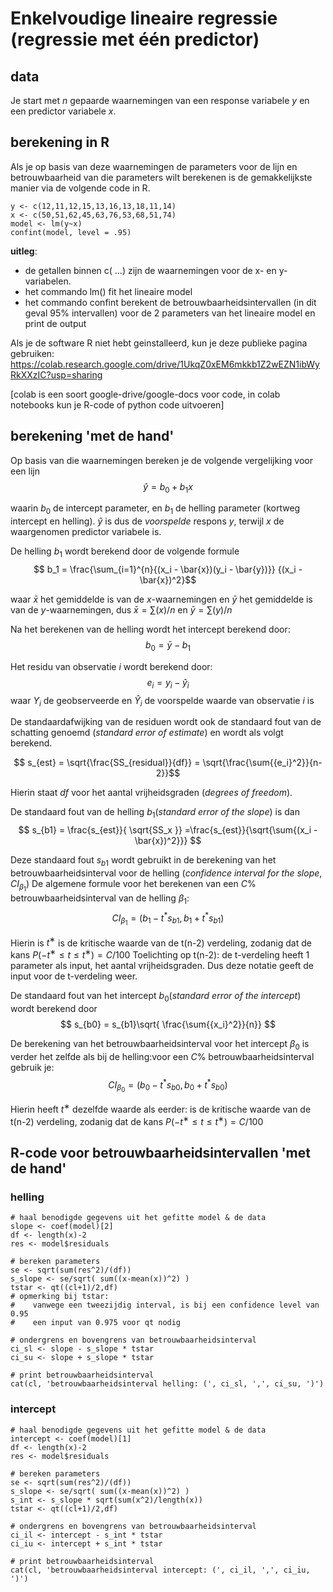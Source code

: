 # Enkelvoudige lineaire regressie (regressie met één predictor)

## data
Je start met $n$ gepaarde waarnemingen van een response variabele $y$ en een predictor variabele $x$.

## berekening in R

Als je op basis van deze waarnemingen de parameters voor de lijn en betrouwbaarheid van die parameters wilt berekenen is de gemakkelijkste manier via de volgende code in R.

```
y <- c(12,11,12,15,13,16,13,18,11,14)
x <- c(50,51,62,45,63,76,53,68,51,74)
model <- lm(y~x)
confint(model, level = .95)
```
**uitleg**: 
- de getallen binnen  c( ...) zijn de waarnemingen voor de x- en y-variabelen.
- het commando lm() fit het lineaire model
- het commando confint berekent de betrouwbaarheidsintervallen (in dit geval 95% intervallen) voor de 2 parameters van het lineaire model en print de output

Als je de software R niet hebt geinstalleerd, kun je deze publieke pagina gebruiken: https://colab.research.google.com/drive/1UkqZ0xEM6mkkb1Z2wEZN1ibWyRkXXzIC?usp=sharing

[colab is een soort google-drive/google-docs voor code, in colab notebooks kun je R-code of python code uitvoeren]

## berekening 'met de hand'
Op basis van die waarnemingen bereken je de volgende vergelijking voor een lijn
$$\hat{y} = b_0 + b_1 x$$

waarin $b_0$ de intercept parameter, en $b_1$ de helling parameter (kortweg intercept en helling). $\hat{y}$ is dus de _voorspelde_ respons $y$, terwijl $x$ de waargenomen predictor variabele is. 

De helling $b_1$ wordt berekend door de volgende formule
$$ b_1 =  \frac{\sum_{i=1}^{n}{(x_i - \bar{x})(y_i - \bar{y})}} {(x_i - \bar{x})^2}$$

waar $\bar{x}$ het gemiddelde is van de $x$-waarnemingen en $\bar{y}$ het gemiddelde is van de $y$-waarnemingen, dus  $\bar{x}= \sum(x)/n$ en $\bar{y}= \sum(y)/n$

Na het berekenen van de helling wordt het intercept berekend door:
$$b_0 = \bar{y}− b_1$$

Het residu van observatie $i$ wordt berekend door:
$$e_i = y_i − \hat{y}_i$$
waar $Y_i$ de geobserveerde en $\hat{Y}_i$ de voorspelde waarde van observatie $i$ is

De standaardafwijking van de residuen wordt ook de standaard fout van de schatting genoemd (_standard error of estimate_) en wordt als volgt berekend.

$$ s_{est} = \sqrt{\frac{SS_{residual}}{df}} = \sqrt{\frac{\sum{{e_i}^2}}{n-2}}$$

Hierin staat _df_ voor het aantal vrijheidsgraden (_degrees of freedom_).

De standaard fout van de helling $b_1$(_standard error of the slope_) is dan
$$ s_{b1} = \frac{s_{est}}{ \sqrt{SS_x }} =\frac{s_{est}}{\sqrt{\sum{(x_i - \bar{x})^2}}} $$

Deze standaard fout $s_{b1}$ wordt gebruikt in de berekening van het betrouwbaarheidsinterval  voor de helling (_confidence interval for the slope_, $CI_{\beta_1}$)
De algemene formule voor het berekenen van een $C\%$ betrouwbaarheidsinterval van de helling $\beta_1$:
$$CI_{\beta_1} = (b_1 - t^* s_{b1}, b_1 + t^* s_{b1})$$

Hierin is $t^∗$ is de kritische waarde van de t(n-2) verdeling, zodanig dat de kans $P(−t^∗ ≤ t ≤ t^∗) = C/100$ 
Toelichting op t(n-2): de t-verdeling heeft 1 parameter als input, het aantal vrijheidsgraden. Dus deze notatie geeft de input voor de t-verdeling weer.

De standaard fout van het intercept $b_0$(_standard error of the intercept_) wordt berekend door 
$$ s_{b0} = s_{b1}\sqrt{ \frac{\sum{{x_i}^2}}{n}} $$

De berekening van het betrouwbaarheidsinterval voor het intercept $\beta_0$ is verder het zelfde als bij de helling:voor een $C\%$ betrouwbaarheidsinterval gebruik je:
$$CI_{\beta_0} = (b_0 - t^* s_{b0}, b_0 + t^* s_{b0})$$

Hierin heeft $t^∗$ dezelfde waarde als eerder: is de kritische waarde van de t(n-2) verdeling, zodanig dat de kans $P(−t^∗ ≤ t ≤ t^∗) = C/100$ 

## R-code voor betrouwbaarheidsintervallen 'met de hand'

### helling
```
# haal benodigde gegevens uit het gefitte model & de data
slope <- coef(model)[2]
df <- length(x)-2
res <- model$residuals

# bereken parameters
se <- sqrt(sum(res^2)/(df))
s_slope <- se/sqrt( sum((x-mean(x))^2) )
tstar <- qt((cl+1)/2,df)  
# opmerking bij tstar:
#    vanwege een tweezijdig interval, is bij een confidence level van 0.95
#    een input van 0.975 voor qt nodig

# ondergrens en bovengrens van betrouwbaarheidsinterval
ci_sl <- slope - s_slope * tstar
ci_su <- slope + s_slope * tstar

# print betrouwbaarheidsinterval
cat(cl, 'betrouwbaarheidsinterval helling: (', ci_sl, ',', ci_su, ')')
```

### intercept
```
# haal benodigde gegevens uit het gefitte model & de data
intercept <- coef(model)[1]
df <- length(x)-2
res <- model$residuals

# bereken parameters
se <- sqrt(sum(res^2)/(df))
s_slope <- se/sqrt( sum((x-mean(x))^2) )
s_int <- s_slope * sqrt(sum(x^2)/length(x))
tstar <- qt((cl+1)/2,df)

# ondergrens en bovengrens van betrouwbaarheidsinterval
ci_il <- intercept - s_int * tstar
ci_iu <- intercept + s_int * tstar

# print betrouwbaarheidsinterval
cat(cl, 'betrouwbaarheidsinterval intercept: (', ci_il, ',', ci_iu, ')')

```
